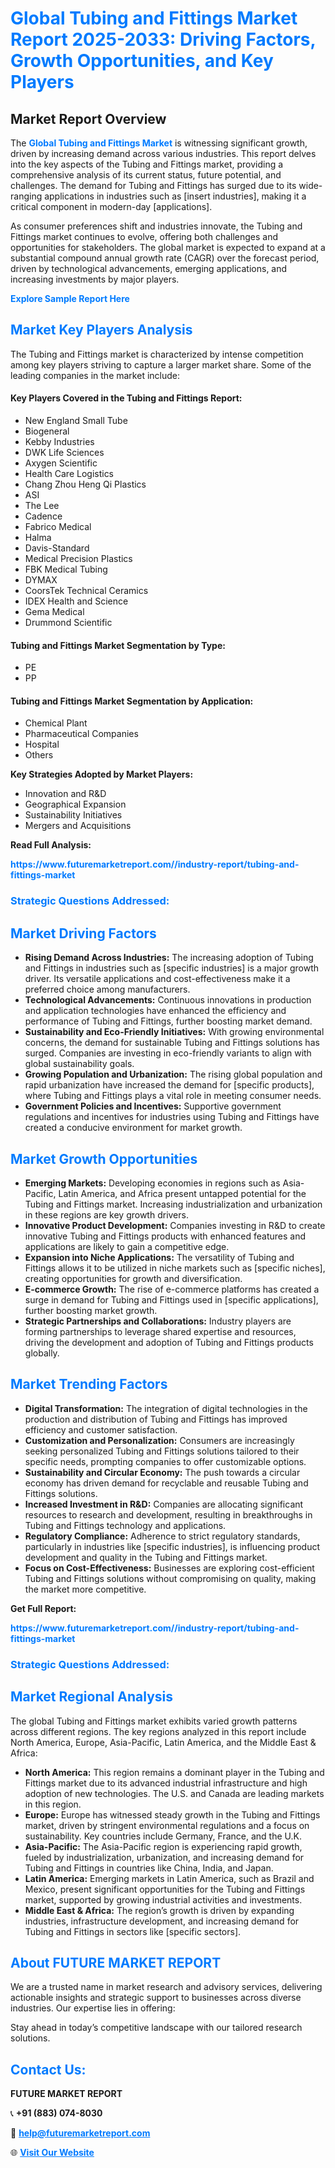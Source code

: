 <h1 style="color: #007BFF;">Global Tubing and Fittings Market Report 2025-2033: Driving Factors, Growth Opportunities, and Key Players</h1>

<section id="overview">
<h2>Market Report Overview</h2>
<p>The <a href="https://www.futuremarketreport.com//industry-report/tubing-and-fittings-market" style="color: #007BFF; text-decoration: none;"><strong>Global Tubing and Fittings Market</strong></a> is witnessing significant growth, driven by increasing demand across various industries. This report delves into the key aspects of the Tubing and Fittings market, providing a comprehensive analysis of its current status, future potential, and challenges. The demand for Tubing and Fittings has surged due to its wide-ranging applications in industries such as [insert industries], making it a critical component in modern-day [applications].</p>
<p>As consumer preferences shift and industries innovate, the Tubing and Fittings market continues to evolve, offering both challenges and opportunities for stakeholders. The global market is expected to expand at a substantial compound annual growth rate (CAGR) over the forecast period, driven by technological advancements, emerging applications, and increasing investments by major players.</p>
</section>

<section id="overview">
<p><a href="https://www.futuremarketreport.com//request-sample/reportId=82864" style="color: #007BFF; text-decoration: none;"><strong>Explore Sample Report Here</strong></a></p>
</section>

<section id="key-players">
<h2 style="color: #007BFF;">Market Key Players Analysis</h2>
<p>The Tubing and Fittings market is characterized by intense competition among key players striving to capture a larger market share. Some of the leading companies in the market include:</p>
<h4>Key Players Covered in the Tubing and Fittings Report:</h4>
<ul><li>New England Small Tube</li><li>Biogeneral</li><li>Kebby Industries</li><li>DWK Life Sciences</li><li>Axygen Scientific</li><li>Health Care Logistics</li><li>Chang Zhou Heng Qi Plastics</li><li>ASI</li><li>The Lee</li><li>Cadence</li><li>Fabrico Medical</li><li>Halma</li><li>Davis-Standard</li><li>Medical Precision Plastics</li><li>FBK Medical Tubing</li><li>DYMAX</li><li>CoorsTek Technical Ceramics</li><li>IDEX Health and Science</li><li>Gema Medical</li><li>Drummond Scientific</li></ul>
<h4>Tubing and Fittings Market Segmentation by Type:</h4>
<ul><li>PE</li><li>PP</li></ul>

<h4>Tubing and Fittings Market Segmentation by Application:</h4>
<ul><li>Chemical Plant</li><li>Pharmaceutical Companies</li><li>Hospital</li><li>Others</li></ul>
<p><strong>Key Strategies Adopted by Market Players:</strong></p>
<ul>
<li>Innovation and R&D</li>
<li>Geographical Expansion</li>
<li>Sustainability Initiatives</li>
<li>Mergers and Acquisitions</li>
</ul>
</section>

<section>
<p><strong>Read Full Analysis: </strong></p><a href="https://www.futuremarketreport.com//industry-report/tubing-and-fittings-market" style="color: #007BFF; text-decoration: none;"><strong>https://www.futuremarketreport.com//industry-report/tubing-and-fittings-market</strong></a>
<h3 style="color: #007BFF;">Strategic Questions Addressed:</h3>
</section>

<section id="driving-factors">
<h2 style="color: #007BFF;">Market Driving Factors</h2>
<ul>
<li><strong>Rising Demand Across Industries:</strong> The increasing adoption of Tubing and Fittings in industries such as [specific industries] is a major growth driver. Its versatile applications and cost-effectiveness make it a preferred choice among manufacturers.</li>
<li><strong>Technological Advancements:</strong> Continuous innovations in production and application technologies have enhanced the efficiency and performance of Tubing and Fittings, further boosting market demand.</li>
<li><strong>Sustainability and Eco-Friendly Initiatives:</strong> With growing environmental concerns, the demand for sustainable Tubing and Fittings solutions has surged. Companies are investing in eco-friendly variants to align with global sustainability goals.</li>
<li><strong>Growing Population and Urbanization:</strong> The rising global population and rapid urbanization have increased the demand for [specific products], where Tubing and Fittings plays a vital role in meeting consumer needs.</li>
<li><strong>Government Policies and Incentives:</strong> Supportive government regulations and incentives for industries using Tubing and Fittings have created a conducive environment for market growth.</li>
</ul>
</section>

<section id="growth-opportunities">
<h2 style="color: #007BFF;">Market Growth Opportunities</h2>
<ul>
<li><strong>Emerging Markets:</strong> Developing economies in regions such as Asia-Pacific, Latin America, and Africa present untapped potential for the Tubing and Fittings market. Increasing industrialization and urbanization in these regions are key growth drivers.</li>
<li><strong>Innovative Product Development:</strong> Companies investing in R&D to create innovative Tubing and Fittings products with enhanced features and applications are likely to gain a competitive edge.</li>
<li><strong>Expansion into Niche Applications:</strong> The versatility of Tubing and Fittings allows it to be utilized in niche markets such as [specific niches], creating opportunities for growth and diversification.</li>
<li><strong>E-commerce Growth:</strong> The rise of e-commerce platforms has created a surge in demand for Tubing and Fittings used in [specific applications], further boosting market growth.</li>
<li><strong>Strategic Partnerships and Collaborations:</strong> Industry players are forming partnerships to leverage shared expertise and resources, driving the development and adoption of Tubing and Fittings products globally.</li>
</ul>
</section>

<section id="trending-factors">
<h2 style="color: #007BFF;">Market Trending Factors</h2>
<ul>
<li><strong>Digital Transformation:</strong> The integration of digital technologies in the production and distribution of Tubing and Fittings has improved efficiency and customer satisfaction.</li>
<li><strong>Customization and Personalization:</strong> Consumers are increasingly seeking personalized Tubing and Fittings solutions tailored to their specific needs, prompting companies to offer customizable options.</li>
<li><strong>Sustainability and Circular Economy:</strong> The push towards a circular economy has driven demand for recyclable and reusable Tubing and Fittings solutions.</li>
<li><strong>Increased Investment in R&D:</strong> Companies are allocating significant resources to research and development, resulting in breakthroughs in Tubing and Fittings technology and applications.</li>
<li><strong>Regulatory Compliance:</strong> Adherence to strict regulatory standards, particularly in industries like [specific industries], is influencing product development and quality in the Tubing and Fittings market.</li>
<li><strong>Focus on Cost-Effectiveness:</strong> Businesses are exploring cost-efficient Tubing and Fittings solutions without compromising on quality, making the market more competitive.</li>
</ul>
</section>

<section>
<p><strong>Get Full Report: </strong></p><a href="https://www.futuremarketreport.com//industry-report/tubing-and-fittings-market" style="color: #007BFF; text-decoration: none;"><strong>https://www.futuremarketreport.com//industry-report/tubing-and-fittings-market</strong></a>
<h3 style="color: #007BFF;">Strategic Questions Addressed:</h3>
</section>


<section id="regional-analysis">
<h2 style="color: #007BFF;">Market Regional Analysis</h2>
<p>The global Tubing and Fittings market exhibits varied growth patterns across different regions. The key regions analyzed in this report include North America, Europe, Asia-Pacific, Latin America, and the Middle East & Africa:</p>
<ul>
<li><strong>North America:</strong> This region remains a dominant player in the Tubing and Fittings market due to its advanced industrial infrastructure and high adoption of new technologies. The U.S. and Canada are leading markets in this region.</li>
<li><strong>Europe:</strong> Europe has witnessed steady growth in the Tubing and Fittings market, driven by stringent environmental regulations and a focus on sustainability. Key countries include Germany, France, and the U.K.</li>
<li><strong>Asia-Pacific:</strong> The Asia-Pacific region is experiencing rapid growth, fueled by industrialization, urbanization, and increasing demand for Tubing and Fittings in countries like China, India, and Japan.</li>
<li><strong>Latin America:</strong> Emerging markets in Latin America, such as Brazil and Mexico, present significant opportunities for the Tubing and Fittings market, supported by growing industrial activities and investments.</li>
<li><strong>Middle East & Africa:</strong> The region’s growth is driven by expanding industries, infrastructure development, and increasing demand for Tubing and Fittings in sectors like [specific sectors].</li>
</ul>
</section>

<footer>
<h2 style="color: #007BFF;">About FUTURE MARKET REPORT</h2>
<p>We are a trusted name in market research and advisory services, delivering actionable insights and strategic support to businesses across diverse industries. Our expertise lies in offering:</p>

<p>Stay ahead in today’s competitive landscape with our tailored research solutions.</p>

<h2 style="color: #007BFF;">Contact Us:</h2>
<p><strong>FUTURE MARKET REPORT</strong></p>
<p>📞 <strong>+91 (883) 074-8030</strong></p>
<p>📧 <strong><a href="mailto:help@futuremarketreport.com" style="color: #007BFF;">help@futuremarketreport.com</a></strong></p>
<p>🌐 <strong><a href="https://www.futuremarketreport.com/" style="color: #007BFF;">Visit Our Website</a></strong></p>
</footer>